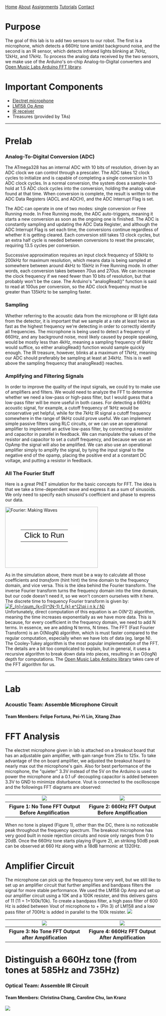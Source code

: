 <head>
<link rel="stylesheet" href="../myStyles.css">
<script type="text/javascript" src="http://latex.codecogs.com/latexit.js"></script>
</head>

<div class="top-navbar">
  <a href="../index.html">Home</a>
  <a href="../about.html">About</a>
  <a href="../assignments.html" class="current">Assignments</a>
  <a href="../tutorials.html">Tutorials</a>
  <a href="../contact.html">Contact</a>
</div>

# Purpose
The goal of this lab is to add two sensors to our robot. The first is a microphone, which detects a 660Hz tone amidst background noise, and the second is an IR sensor, which detects infrared lights blinking at 7kHz, 12kHz, and 17kHz. To process the analog data received by the two sensors, we make use of the Arduino's on-chip Analog-to-Digital converters and [Open Music Labs Arduino FFT library](http://wiki.openmusiclabs.com/wiki/ArduinoFFT).

# Important Components
* [Electret microphone](https://www.adafruit.com/product/1063)
* [LM158 Op Amp](http://www.ti.com/lit/ds/symlink/lm158-n.pdf)
* [IR receiver](https://www.digikey.com/product-detail/en/lite-on-inc/LTR-301/160-1065-ND/153270)
* Treasures (provided by TAs)

---

# Prelab
### Analog-To-Digital Conversion (ADC)
The ATmega328 has an internal ADC with 10 bits of resolution, driven by an ADC clock we can control through a prescaler. The ADC takes 12 clock cycles to initialize and is capable of completing a single conversion in 13 ADC clock cycles. In a normal conversion, the system does a sample-and-hold at 1.5 ADC clock cycles into the conversion, holding the analog value found at that time. When conversion is complete, the result is written to the ADC Data Registers (ADCL and ADCH), and the ADC Interrupt Flag is set.

The ADC can operate in one of two modes: single conversion or Free Running mode. In Free Running mode, the ADC auto-triggers, meaning it starts a new conversion as soon as the ongoing one is finished. The ADC is constantly sampling and updating the ADC Data Register, and although the ADC Interrupt Flag is set each time, the conversions continue regardless of whether it is getting cleared. Each conversion still takes 13 clock cycles, but an extra half cycle is needed between conversions to reset the prescaler, requiring 13.5 cycles per conversion. 

Successive approximation requires an input clock frequency of 50kHz to 200kHz for maximum resolution, which means data is being sampled at somewhere between around 4kHz to 15kHz in Free Running mode. In other words, each conversion takes between 70us and 270us. We can increase the clock frequency if we need fewer than 10 bits of resolution, but that probably won't be the case. The Arduino's "analogRead()" function is said to read at 100us per conversion, so the ADC clock frequency must be greater than 135kHz to be sampling faster.

### Sampling
Whether referring to the acoustic data from the microphone or IR light data from the detector, it is important that we sample at a rate at least twice as fast as the highest frequency we're detecting in order to correctly identify all frequencies. The microphone is being used to detect a frequency of 660Hz, and any background noise, most likely caused by people speaking, would be mostly less than 4kHz, meaning a sampling frequency of 8kHz would suffice, so either analogRead() function would sample quickly enough. The IR treasure, however, blinks at a maximum of 17kHz, meaning our ADC should preferably be sampling at least at 34kHz. This is is well above the sampling frequency that analogRead() reaches.

### Amplifying and Filtering Signals
In order to improve the quality of the input signals, we could try to make use of amplifiers and filters. We would need to analyze the FFT to determine whether we need a low-pass or high-pass filter, but I would guess that a low-pass filter will be more useful in both cases. For detecting a 660Hz acoustic signal, for example, a cutoff frequency of 1kHz would be conservative yet helpful, while for the 7kHz IR signal a cutoff frequency somewhere in the range of 9kHz could prove useful. We can implement simple passive filters using RLC circuits, or we can use an operational amplifier to implement an active low-pass filter, by connecting a resistor and capacitor in parallel in feedback. We can manipulate the values of the resistor and capacitor to set a cutoff frequency, and because we use an OpAmp the signal will also be amplified. We can also use an operational amplifier simply to amplify the signal, by tying the input signal to the negative end of the opamp, placing the positive end at a constant DC voltage, and putting a resistor in feedback. 

### All The Fourier Stuff
Here is a great PhET simulation for the basic concepts for FFT. The idea is that we take a time-dependent wave and express it as a sum of sinusoids. We only need to specify each sinusoid's coefficient and phase to express our data.
<div style="position: relative; width: 300px; height: 197px;"><a href="https://phet.colorado.edu/sims/fourier/fourier_en.jnlp" style="text-decoration: none;"><img src="https://phet.colorado.edu/sims/fourier/fourier-600.png" alt="Fourier: Making Waves" style="border: none;" width="300" height="197"/><div style="position: absolute; width: 200px; height: 80px; left: 50px; top: 58px; background-color: #FFF; opacity: 0.6; filter: alpha(opacity = 60);"></div><table style="position: absolute; width: 200px; height: 80px; left: 50px; top: 58px;"><tr><td style="text-align: center; color: #000; font-size: 24px; font-family: Arial,sans-serif;">Click to Run</td></tr></table></a></div>

As in the simulation above, there must be a way to calculate all those coefficients and *transform* (hint hint) the time domain to the frequency domain, and vice versa. This is the idea behind the Fourier transform. The inverse Fourier transform turns the frequency domain into the time domain, but our code doesn't need it, so we won't concern ourselves with it here.
The discrete time to frequency Fourier transform is given by:<br>
<a href="https://www.codecogs.com/eqnedit.php?latex=F_{n}=\sum_{k=0}^{N-1}&space;f_{k}&space;e^{2\pi&space;i&space;n&space;k&space;/&space;N}" target="_blank"><img src="https://latex.codecogs.com/gif.latex?F_{n}=\sum_{k=0}^{N-1}&space;f_{k}&space;e^{2\pi&space;i&space;n&space;k&space;/&space;N}" title="F_{n}=\sum_{k=0}^{N-1} f_{k} e^{2\pi i n k / N}" /></a><br>
Unfortunately, direct computation of this equation is an O(N^2) algorithm, meaning the time increases exponentially as we have more data. This is because, for every coefficient in the frequency domain, we need to add N terms. In essence, we are adding N terms, N times. The FFT (Fast Fourier Transform) is an O(NlogN) algorithm, which is must faster compared to the regular computation, especially when we have lots of data (eg. large N). The Cooley-Tukey algorithm is the most popular implementation of the FFT. The details are a bit too complicated to explain, but in general, it uses a recursive algorithm to break down data into pieces, resulting in an O(logN) depth for computations. The [Open Music Labs Arduino library](http://wiki.openmusiclabs.com/wiki/ArduinoFFT) takes care of the FFT algorithm for us.

---

# Lab

### Acoustic Team: Assemble Microphone Circuit
<!--<h4 class="h4-color">-->
#### Team Members: Felipe Fortuna, Pei-Yi Lin, Xitang Zhao
# FFT Analysis
The electret microphone given in lab is attached on a breakout board that has an adjustable gain amplifier, with gain range from 25x to 125x. To take advantage of the on board amplifier, we adjusted the breakout hoard to nearly max out the microphone's gain. Also for best performance of the microphone, the "quieter" 3.3V instead of the 5V on the Arduino is used to power the microphone and a 0.1 uF decoupling capacitor is added between 3.3V to GND to minimize disturbance. Vout is connected to the oscilloscope and the followings FFT diagrams are observed:
<table>
<tr>
	<td align="center"><img src="Figure_1.png"></td>
	<!--alt="Wiring Setup - Read Pot Value">-->
	<!--alt="Code - Read Pot Value"-->
	<td align="center"><img src="Figure_3.png" ></td>
</tr>
<tr>
	<th>Figure 1: No Tone FFT Output Before Amplification</th>
	<th>Figure 2: 660Hz FFT Output Before Amplification</th>

</tr>
</table>
When no tone is played (Figure 1), other than the DC, there is no noticeable peak throughout the frequency spectrum. The breakout microphone has very good built in nosie rejection circuits and nosie only ranges from 0 to 20dB. Once the 660Hz tone starts playing (Figure 2), an striking 50dB peak can be observed at 660 Hz along with a 18dB harmonic at 1320Hz. 

# Amplifier Circuit
The microphone can pick up the frequency tone very well, but we still like to set up an amplifier circuit that further amplifies and bandpass filters the signal for more stable performance. We used the LM158 Op Amp and set up our amplifier circuit using a 10K and a 100K resister, and this delivers gains of 11 (11 = 1+100k/10k). To create a bandpass filter, a high pass filter of 600 Hz is added between Vout of microphone to + (Pin 3) of LM158 and a low pass filter of 700Hz is added in parallel to the 100k resister.
<img src="image4.png">

<table>
<tr>
	<td align="center"><img src="Figure_2.png"></td>
	<td align="center"><img src="Figure_4.png" ></td>
</tr>
<tr>
	<th>Figure 3: No Tone FFT Output after Amplification</th>
	<th>Figure 4: 660Hz FFT Output After Amplification</th>
</tr>
</table>

# Distinguish a 660Hz tone (from tones at 585Hz and 735Hz)



### Optical Team: Assemble IR Circuit
#### Team Members: Christina Chang, Caroline Chu, Ian Kranz
<img src="IR.jpg">
